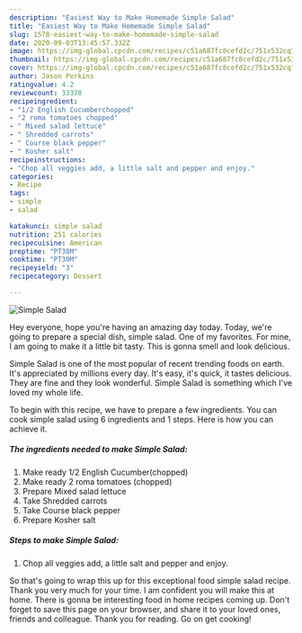 ```yaml
---
description: "Easiest Way to Make Homemade Simple Salad"
title: "Easiest Way to Make Homemade Simple Salad"
slug: 1578-easiest-way-to-make-homemade-simple-salad
date: 2020-09-03T13:45:57.332Z
image: https://img-global.cpcdn.com/recipes/c51a687fc8cefd2c/751x532cq70/simple-salad-recipe-main-photo.jpg
thumbnail: https://img-global.cpcdn.com/recipes/c51a687fc8cefd2c/751x532cq70/simple-salad-recipe-main-photo.jpg
cover: https://img-global.cpcdn.com/recipes/c51a687fc8cefd2c/751x532cq70/simple-salad-recipe-main-photo.jpg
author: Jason Perkins
ratingvalue: 4.2
reviewcount: 33370
recipeingredient:
- "1/2 English Cucumberchopped"
- "2 roma tomatoes chopped"
- " Mixed salad lettuce"
- " Shredded carrots"
- " Course black pepper"
- " Kosher salt"
recipeinstructions:
- "Chop all veggies add, a little salt and pepper and enjoy."
categories:
- Recipe
tags:
- simple
- salad

katakunci: simple salad 
nutrition: 251 calories
recipecuisine: American
preptime: "PT38M"
cooktime: "PT30M"
recipeyield: "3"
recipecategory: Dessert

---
```



![Simple Salad](https://img-global.cpcdn.com/recipes/c51a687fc8cefd2c/751x532cq70/simple-salad-recipe-main-photo.jpg)

Hey everyone, hope you're having an amazing day today. Today, we're going to prepare a special dish, simple salad. One of my favorites. For mine, I am going to make it a little bit tasty. This is gonna smell and look delicious.

Simple Salad is one of the most popular of recent trending foods on earth. It's appreciated by millions every day. It's easy, it's quick, it tastes delicious. They are fine and they look wonderful. Simple Salad is something which I've loved my whole life.




To begin with this recipe, we have to prepare a few ingredients. You can cook simple salad using 6 ingredients and 1 steps. Here is how you can achieve it.

<!--inarticleads1-->

##### The ingredients needed to make Simple Salad:

1. Make ready 1/2 English Cucumber(chopped)
1. Make ready 2 roma tomatoes (chopped)
1. Prepare  Mixed salad lettuce
1. Take  Shredded carrots
1. Take  Course black pepper
1. Prepare  Kosher salt




<!--inarticleads2-->

##### Steps to make Simple Salad:

1. Chop all veggies add, a little salt and pepper and enjoy.




So that's going to wrap this up for this exceptional food simple salad recipe. Thank you very much for your time. I am confident you will make this at home. There is gonna be interesting food in home recipes coming up. Don't forget to save this page on your browser, and share it to your loved ones, friends and colleague. Thank you for reading. Go on get cooking!
